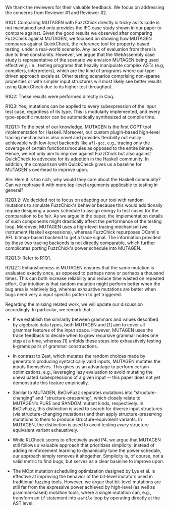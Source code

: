We thank the reviewers for their valuable feedback. We focus on addressing the
concerns from Reviewer #1 and Reviewer #2.

R1Q1: Comparing MUTAGEN with FuzzChick directly is tricky as its code is not
maintained and only provides the IFC case study shown in our paper to compare
against. Given the good results we observed after comparing FuzzChick against
MUTAGEN, we focused on showing how MUTAGEN compares against QuickCheck, the
reference tool for property-based testing, under a real-world scenario. Any lack
of evaluation from there is due to time constraints. However, we argue that the
WebAssembly case study is representative of the scenario we envision MUTAGEN
being used effectively, i.e., testing programs that heavily manipulate complex
ASTs (e.g, compilers, interpreters), which are the kind of programs where our
type-driven approach excels at. Other testing scenarios comprising non-sparse
properties or with simpler input structures will most likely see better results
using QuickCheck due to its higher test throughput.

R1Q2: These results were performed directly in Coq.

R1Q3: Yes, mutations can be applied to every subexpression of the input test
case, regardless of its type. This is modularly implemented, and every
type-specific mutator can be automatically synthesized at compile time.

R2Q1.1: To the best of our knowledge, MUTAGEN is the first CGPT tool
implementation for Haskell. Moreover, our custom plugin-based high-level tracing
mechanism is also novel and provides flexibility not easily achievable with
low-level backends like `afl-gcc`, e.g., tracing only the coverage of certain
functions/modules as opposed to the entire binary. Hence, we not only aim to
improve against FuzzChick but also against QuickCheck to advocate for its
adoption in the Haskell community. In addition, the comparison with QuickCheck
gives us a baseline for MUTAGEN's overhead to improve upon.

Ale: Here it is too nich, why would they care about the Haskell community? Can
we rephrase it with more top-level arguments applicable to testing in general?

R2Q1.2: We decided not to focus on adapting our tool with random mutations to
simulate FuzzChick's behavior because this would additionally require designing
a power schedule to assign energy to test cases for the comparation to be fair.
As we argue in the paper, the implementation details of such components might
drastically affect the performance of the testing loop. Moreover, MUTAGEN uses a
high-level tracing mechanism (we instrument Haskell expressions), whereas
FuzzChick repurposes OCaml's AFL bitmap-based backend to get a trace signal. The
information provided by these two tracing backends is not directly comparable,
which further complicates porting FuzzChick's power schedule into MUTAGEN.

R2Q1.3: Refer to R1Q1.

R2Q2.1: Exhaustiveness in MUTAGEN ensures that the same mutation is evaluated
exactly once, as opposed to perhaps none or perhaps a thousand times. This can
both increase reliability and reduce time wasted on repeated effort. Our
intuition is that random mutation might perform better when the bug area is
relatively big, whereas exhaustive mutations are better when bugs need very a
input specific pattern to get triggered.


Regarding the missing related work, we will update our discussion accordingly.
In particular, we remark that:

* If we establish the similarity between grammars and values described by
  algebraic data types, both MUTAGEN and [1] aim to cover all grammar features
  of the input space. However, MUTAGEN uses the trace feedback to decide when to
  grow recursive grammar nodes one step at a time, whereas [1] unfolds these
  steps into exhaustively testing k-grams pairs of grammar constructions.

* In contrast to Zest, which mutates the random choices made by generators
  producing syntactically valid inputs, MUTAGEN mutates the inputs themselves.
  This gives us an advantage to perform certain optimizations, e.g., leveraging
  lazy evaluation to avoid mutating the unevaluated subexpressions of a given
  input -- this paper does not yet demonstrate this feature empirically.

* Similar to MUTAGEN, BeDivFuzz separates mutations into "structure-changing"
  and "structure-preserving", which closely relate to MUTAGEN's PURE and RANDOM
  mutant kinds, respectively. In BeDivFuzz, this distinction is used to search
  for diverse input structures (via structure-changing mutations) and then apply
  structure-preserving mutations to them to produce structure-equivalent
  variants. In MUTAGEN, the distinction is used to avoid testing *every*
  structure-equivalent variant exhaustively.

* While RLCheck seems to effectively avoid P4, we argue that MUTAGEN still
  follows a valuable approach that prioritizes simplicity: instead of adding
  reinforcement learning to dynamically tune the power schedule, our approach
  simply removes it altogether. Simplicity is, of course, not a valid metric to
  find bugs, but serves as a clear baseline to improve upon.

* The MOpt mutation scheduling optimization designed by Lye et al. is effective
  at improving the behavior of the bit-level mutators used in traditional
  fuzzing tools. However, we argue that bit-level mutations are still far from
  the expressive power achieved by high-level (as well as grammar-based)
  mutation tools, where a single mutation can, e.g., transform an `if` statement
  into a `while` loop by operating directly at the AST level.